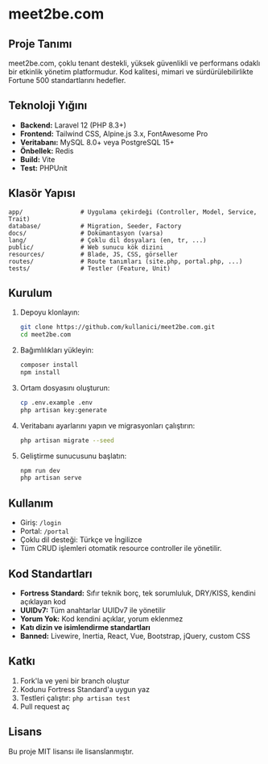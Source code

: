 # meet2be.com

## Proje Tanımı
meet2be.com, çoklu tenant destekli, yüksek güvenlikli ve performans odaklı bir etkinlik yönetim platformudur. Kod kalitesi, mimari ve sürdürülebilirlikte Fortune 500 standartlarını hedefler.


## Teknoloji Yığını
- **Backend:** Laravel 12 (PHP 8.3+)
- **Frontend:** Tailwind CSS, Alpine.js 3.x, FontAwesome Pro
- **Veritabanı:** MySQL 8.0+ veya PostgreSQL 15+
- **Önbellek:** Redis
- **Build:** Vite
- **Test:** PHPUnit

## Klasör Yapısı
```
app/                # Uygulama çekirdeği (Controller, Model, Service, Trait)
database/           # Migration, Seeder, Factory
docs/               # Dokümantasyon (varsa)
lang/               # Çoklu dil dosyaları (en, tr, ...)
public/             # Web sunucu kök dizini
resources/          # Blade, JS, CSS, görseller
routes/             # Route tanımları (site.php, portal.php, ...)
tests/              # Testler (Feature, Unit)
```

## Kurulum
1. Depoyu klonlayın:
   ```bash
   git clone https://github.com/kullanici/meet2be.com.git
   cd meet2be.com
   ```
2. Bağımlılıkları yükleyin:
   ```bash
   composer install
   npm install
   ```
3. Ortam dosyasını oluşturun:
   ```bash
   cp .env.example .env
   php artisan key:generate
   ```
4. Veritabanı ayarlarını yapın ve migrasyonları çalıştırın:
   ```bash
   php artisan migrate --seed
   ```
5. Geliştirme sunucusunu başlatın:
   ```bash
   npm run dev
   php artisan serve
   ```

## Kullanım
- Giriş: `/login`
- Portal: `/portal`
- Çoklu dil desteği: Türkçe ve İngilizce
- Tüm CRUD işlemleri otomatik resource controller ile yönetilir.

## Kod Standartları
- **Fortress Standard:** Sıfır teknik borç, tek sorumluluk, DRY/KISS, kendini açıklayan kod
- **UUIDv7:** Tüm anahtarlar UUIDv7 ile yönetilir
- **Yorum Yok:** Kod kendini açıklar, yorum eklenmez
- **Katı dizin ve isimlendirme standartları**
- **Banned:** Livewire, Inertia, React, Vue, Bootstrap, jQuery, custom CSS

## Katkı
1. Fork'la ve yeni bir branch oluştur
2. Kodunu Fortress Standard'a uygun yaz
3. Testleri çalıştır: `php artisan test`
4. Pull request aç

## Lisans
Bu proje MIT lisansı ile lisanslanmıştır.
